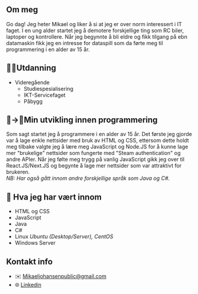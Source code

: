 ## Om meg
Go dag! Jeg heter Mikael og liker å si at jeg er over norm interessert i IT faget. I en ung alder startet jeg å demotere forskjellige ting som RC biler, laptoper og kontrollere. Når jeg begynnte å bli eldre og fikk tilgang på ebn datamaskin fikk jeg en intresse for dataspill som da førte meg til programmering i en alder av 15 år.

## 👨‍🎓Utdanning
- Videregående
  - Studiespesialisering
  - IKT-Servicefaget
  - Påbygg

## 🌱->🌳Min utvikling innen programmering
Som sagt startet jeg å programmere i en alder av 15 år. Det første jeg gjorde var å lage enkle nettsider med bruk av HTML og CSS, ettersom dette holdt meg tilbake valgte jeg å lære meg JavaScript og Node.JS for å kunne lage mer "brukelige" nettsider som fungerte med "Steam authentication" og andre APIer. Når jeg følte meg trygg på vanlig JavaScript gikk jeg over til React.JS/Next.JS og begynte å lage mer nettsider som var attraktivt for brukeren.  
*NB: Har også gått innom andre forskjellige språk som Java og C#.*

## 🔭 Hva jeg har vært innom
- HTML og CSS
- JavaScript
- Java
- C#
- Linux *Ubuntu (Desktop/Server), CentOS*
- Windows Server


## Kontakt info
* ✉️  [Mikaeljohansenpublic@gmail.com](mailto:Mikaeljohansenpublic@gmail.com)
* 🌐 [Linkedin](https://www.linkedin.com/in/mikael-h%C3%A5kon-johansen-8b1b55235/)
